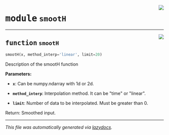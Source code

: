 <!-- markdownlint-disable -->

<a href="..\forestools\smootH.py#L0"><img align="right" style="float:right;" src="https://img.shields.io/badge/-source-cccccc?style=flat-square"></a>

# <kbd>module</kbd> `smootH`





---

<a href="..\forestools\smootH.py#L7"><img align="right" style="float:right;" src="https://img.shields.io/badge/-source-cccccc?style=flat-square"></a>

## <kbd>function</kbd> `smootH`

```python
smootH(x, method_interp='linear', limit=20)
```

Description of the smootH function 



**Parameters:**
 


 - <b>`x`</b>:  Can be numpy.ndarray with 1d or 2d. 


 - <b>`method_interp`</b>:  Interpolation method. It can be "time" or "linear". 


 - <b>`limit`</b>:  Number of data to be interpolated. Must be greater than 0. 

Return: Smoothed input. 




---

_This file was automatically generated via [lazydocs](https://github.com/ml-tooling/lazydocs)._
